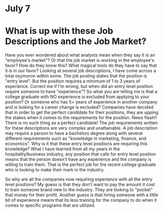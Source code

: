 # July 7 

# What is up with these Job Descriptions and the Job Market? 

Have you ever wondered about what analysts mean when they say it is an "employee's market"?
Or that the job market is working in the employee's favor? 
How do they know this? 
What magical tools do they have to say that it is in our favor? 
Looking at several job descriptions, I have come across a total oxymoron within some. 
The job posting states that the position is "entry level". 
But the position requires a minimum of 1 to 3 years of experience. 
Correct me if I'm wrong, but when did an entry level position require someone to have "experience"? 
So what you are telling me is that a college graduate with NO experience is excluded from applying to your position? 
Or someone who has 5+ years of experience in another company and is looking for a career change is excluded? 
Companies have decided that in order to get the perfect candidate for their positions, they are upping the stakes when it comes to the requirements for the position. 
News flash!! There is no such thing as a perfect candidate! 
The job requirements written for these descriptions are very complex and unattainable. 
A job description may require a person to have a bachelors degree along with several different requirements such as "knowledge in marketing, finance, and economics". 
Why is it that these entry level positions are requiring this knowledge? 
What I have learned from all my years in the hospitality/business industry, any position that calls for entry level position means that the person doesn't have any experience and the company is willing to train them. 
That is the perfect job for the recent college graduate who is looking to make their mark in the industry. 

So why are all the companies now requiring experience with all the entry level positions? 
My guess is that they don't want to pay the amount it cost to train someone brand new to the industry. 
They are looking to "pocket" that money for their profit. 
Another guess is that hiring someone with a little bit of experience means that its less training for the company to do when it comes to specific programs that are utilized. 





